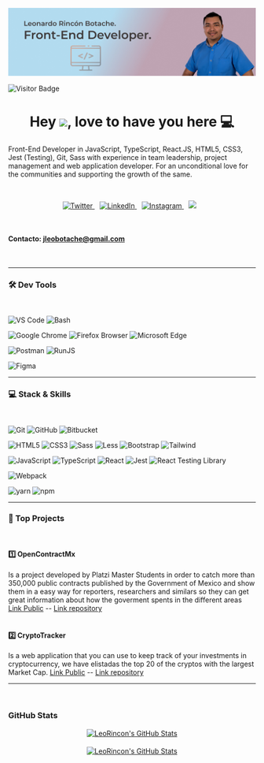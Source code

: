 ![GitHub Header LeoRincon](https://raw.githubusercontent.com/LeoRincon/LeoRincon/main/assets/leonardo.jpg)

![Visitor Badge](https://visitor-badge.laobi.icu/badge?page_id=LeoRincon.LeoRincon)

<h1 align="center">Hey
<img src="https://raw.githubusercontent.com/jcmexdev/jcmexdev/main/assets/hi.gif" width="25">, love to have you here 💻</h1>
<p>Front-End Developer in JavaScript, TypeScript, React.JS, HTML5, CSS3, Jest (Testing), Git, Sass with experience in team leadership, project management and web application developer. For an unconditional love for the communities and supporting the growth of the same.</p>
<br/>
<p align="center"  >
  <a href="https://twitter.com/LeoBotache7" target="_blank" style="margin-right:10px">
    <img src="https://img.shields.io/badge/twitter-%231DA1F2.svg?&style=for-the-badge&logo=twitter&logoColor=white&color=071A2C" alt="Twitter"/>
  </a>
  <a href="https://www.linkedin.com/in/leo-rincon/" target="_blank"
  style="margin-right:10px">
    <img src="https://img.shields.io/badge/linkedin-%230077B5.svg?&style=for-the-badge&logo=linkedin&logoColor=white&color=071A2C" alt="LinkedIn"/>
  </a>
  <a href="https://www.instagram.com/leobotache7/" target="_blank"
  style="margin-right:10px">
    <img src="https://img.shields.io/badge/instagram-%23E4405F.svg?&style=for-the-badge&logo=instagram&logoColor=white&color=071A2C" alt="Instagram"/>
  </a>
  <a href="https://platzi.com/@jleobotache/" style="margin-right:10px"><img src="https://img.shields.io/badge/Platzi-98CA3F.svg?&style=for-the-badge&logo=platzi&logoColor=white" />
  </a>
</p>
<br/>
<h4><strong>Contacto:</strong> <a href="mailto:jleobotache@gmail.com">jleobotache@gmail.com</a></h4>
<br/>

---

<h3>🛠 Dev Tools</h3>
<br/>

![VS Code](https://img.shields.io/badge/IDE-VSCode-292e33?style=flat-square&logo=Visual-studio-code&logoColor=fff)
![Bash](https://img.shields.io/badge/_-Bash-292e33?style=flat-square&logo=gnu-bash&logoColor=fff)

![Google Chrome](https://img.shields.io/badge/_-GoogleChrome-292e33?style=flat-square&logo=Google-Chrome&logoColor=fff)
![Firefox Browser](https://img.shields.io/badge/_-Firefox-292e33?style=flat-square&logo=firefox-browser&logoColor=fff)
![Microsoft Edge](https://img.shields.io/badge/_-MicrosoftEdge-292e33?style=flat-square&logo=microsoftedge&logoColor=fff)

![Postman](https://img.shields.io/badge/_-Postman-292e33?style=flat-square&logo=postman&logoColor=fff)
![RunJS](https://img.shields.io/badge/_-RunJS-292e33?style=flat-square&logo=javascript&logoColor=fff)

![Figma](https://img.shields.io/badge/_-Figma-292e33?style=flat-square&logo=figma&logoColor=fff)

---

<h3>💻 Stack & Skills</h3>
<br/>

![Git](https://img.shields.io/badge/_-Git-292e33?style=flat-square&logo=git&logoColor=fff)
![GitHub](https://img.shields.io/badge/_-GitHub-292e33?style=flat-square&logo=github)
![Bitbucket](https://img.shields.io/badge/_-Bitbucket-292e33?style=flat-square&logo=bitbucket)

![HTML5](https://img.shields.io/badge/_-HTML5-292e33?style=flat-square&logo=html5&logoColor=white)
![CSS3](https://img.shields.io/badge/_-CSS3-292e33?style=flat-square&logo=css3)
![Sass](https://img.shields.io/badge/_-Sass-292e33?style=flat-square&logo=sass&logoColor=white)
![Less](https://img.shields.io/badge/_-Less-292e33?style=flat-square&logo=less&logoColor=white)
![Bootstrap](https://img.shields.io/badge/_-Bootstrap-292e33?style=flat-square&logo=bootstrap)
![Tailwind](https://img.shields.io/badge/_-Tailwind-292e33?style=flat-square&logo=tailwind-css)

![JavaScript](https://img.shields.io/badge/_-JavaScript-292e33?style=flat-square&logo=javascript&logoColor=fff)
![TypeScript](https://img.shields.io/badge/_-TypeScript-292e33?style=flat-square&logo=typescript&logoColor=fff)
![React](https://img.shields.io/badge/_-React-292e33?style=flat-square&logo=React&logoColor=fff)
![Jest](https://img.shields.io/badge/_-Jest-292e33?style=flat-square&logo=Jest&logoColor=fff)
![React Testing Library](https://img.shields.io/badge/_-React_Testing_Library-292e33?style=flat-square&logo=testing-library&logoColor=fff)

![Webpack](https://img.shields.io/badge/_-Webpack-292e33?style=flat-square&logo=webpack&logoColor=fff)

![yarn](https://img.shields.io/badge/_-yarn-292e33?style=flat-square&logo=yarn&logoColor=fff)
![npm](https://img.shields.io/badge/_-npm-292e33?style=flat-square&logo=npm&logoColor=fff)

---

<h3>📌 Top Projects </h3>
<br />
<h4>1️⃣ OpenContractMx</h4>
Is a project developed by Platzi Master Students in order to catch more than 350,000 public contracts published by the Government of Mexico and show them in a easy way for reporters, researchers and similars so they can get great information about how the goverment spents in the different areas <a href='https://opencontractmx.netlify.app/'>Link Public</a> --
<a href='https://github.com/OpenContractMX/Frontend'>Link repository</a>
<br /><br />
<h4>2️⃣ CryptoTracker</h4>
Is a web application that you can use to keep track of your investments in cryptocurrency, we have elistadas the top 20 of the cryptos with the largest Market Cap. <a href='https://cryptotracker-master.netlify.app/'>Link Public</a> --
<a href='https://github.com/CryptoTracker-Platzi-Master/Frontend'>Link repository</a>

---

<br/>
<h3>GitHub Stats</h3>
<div align="center">
<a href="https://github.com/LeoRincon">
  <img align="center" src="https://github-readme-stats.vercel.app/api/top-langs/?username=LeoRincon&theme=dracula&count_private=true&hide=css,blade" alt="LeoRincon's GitHub Stats" />
</a>
<br/>
<br/>
<a href="https://github.com/LeoRincon">
  <img align="center" src="https://github-readme-stats.vercel.app/api?username=LeoRincon&count_private=true&show_icons=true&line_height=27&theme=dracula" alt="LeoRincon's GitHub Stats"/>
</a>
</div>
